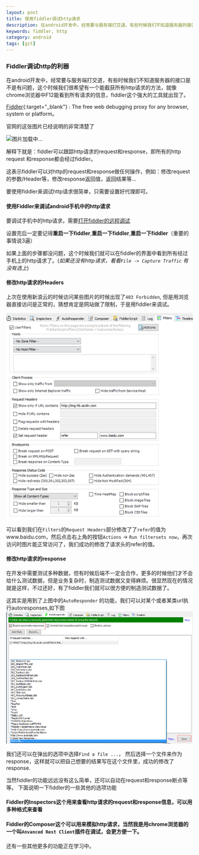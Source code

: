 ```yaml
---
layout: post
title: 使用fiddler调试http请求
description: 在android开发中，经常要与服务端打交道，有些时候我们不知道服务器的接口是不是有问题，这个时候我们很希望有一个能截获所有http请求的方法，就像chrome浏览器中F12能看到所有请求的信息，fiddler这个强大的工具就出现了。
keywords: fiddler, http
category: android
tags: [git]
---
```


### Fiddler调试http的利器

在android开发中，经常要与服务端打交道，有些时候我们不知道服务器的接口是不是有问题，这个时候我们很希望有一个能截获所有http请求的方法，就像chrome浏览器中F12能看到所有请求的信息，fiddler这个强大的工具就出现了。



[Fiddler](http://www.telerik.com/fiddler){:target="_blank"} : The free web debugging proxy for any browser, system or platform。

官网的这张图片已经说明的非常清楚了

![图片加载中...](http://d585tldpucybw.cloudfront.net/sfimages/default-source/productsimages/fiddler/productbanners/telerik_fiddler_headbanner3fa997dbaae845b3b13e6885a6f1d2a7.jpg?sfvrsn=4)

解释下就是：fiddler可以跟踪http请求的request和response，即所有的http request 和response都会经过fiddler。

这表示fiddler可以对http的request和response做任何操作，例如：修改request的参数/Header等，修改response返回值，返回结果等...

要使用fiddler来调试http请求很简单，只需要设置好代理即可。

#### 使用Fiddler来调试android手机中的http请求 
要调试手机中的http请求，需要[打开fiddler的远程调试](http://blog.csdn.net/ifangler/article/details/44102139)

设置完后一定要记得**重启一下fiddler**,**重启一下fiddler**,**重启一下fiddler**（重要的事情说3遍）

如果上面的步骤都没问题，这个时候我们就可以在fiddler的界面中看到所有经过手机上的http请求了。(*如果还没有http请求，看看`File -> Capture Traffic` 有没有选上*)

#### 修改http请求的Headers
上次在使用新浪云的时候访问某些图片的时候出现了`403 Forbidden`, 但是用浏览器直接访问是正常的，猜想肯定是网站做了限制，于是用fiddler来调试。

![图片加载中...](/images/fiddler-action-filter.png)

可以看到我们在`Filters`的`Request Headers`部分修改了了`refer`的值为www.baidu.com，然后点击右上角的按钮`Actions` -> `Run filtersets now`，再次访问时图片能正常访问了，我们成功的修改了请求头的refer的值。

#### 修改http请求的response 
在开发中需要测试多种数据，但有时候后端不一定会合作，更多的时候他们才不会给什么测试数据，但是业务复杂时，制造测试数据又变得麻烦。很显然现在的情况就是这样，不过还好，有了fiddler我们就可以很方便的制造测试数据了。

这其实是用到了上图中的`AutoResponder` 的功能，我们可以对某个或者某类url执行autoresponses,如下图
![图片加载中...](/images/fiddler-action-autoresponse.png)

我们还可以在弹出的选项中选择`Find a file ...`， 然后选择一个文件来作为response，这样就可以把自己想要的结果写在这个文件里，成功的修改了response.

当然fiddler的功能远远没有这么简单，还可以自动在request和response断点等等。
下面说明一下fiddler的一些其他的选项功能

#### Fiddler的Inspectors这个用来查看http请求的request和response信息，可以用多种格式来查看

#### Fiddler的Composer这个可以用来模拟http请求，当然我是用chrome浏览器的一个叫`Anvanced Rest Client`插件在调试，会更方便一下。

还有一些其他更多的功能正在学习中。
